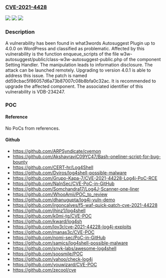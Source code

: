 ### [CVE-2021-4428](https://cve.mitre.org/cgi-bin/cvename.cgi?name=CVE-2021-4428)
![](https://img.shields.io/static/v1?label=Product&message=Autosuggest%20Plugin&color=blue)
![](https://img.shields.io/static/v1?label=Version&message=%3D%204.0%20&color=brighgreen)
![](https://img.shields.io/static/v1?label=Vulnerability&message=CWE-200%20Information%20Disclosure&color=brighgreen)

### Description

A vulnerability has been found in what3words Autosuggest Plugin up to 4.0.0 on WordPress and classified as problematic. Affected by this vulnerability is the function enqueue_scripts of the file w3w-autosuggest/public/class-w3w-autosuggest-public.php of the component Setting Handler. The manipulation leads to information disclosure. The attack can be launched remotely. Upgrading to version 4.0.1 is able to address this issue. The patch is named dd59cbac5f86057d6a73b87007c08b8bfa0c32ac. It is recommended to upgrade the affected component. The associated identifier of this vulnerability is VDB-234247.

### POC

#### Reference
No PoCs from references.

#### Github
- https://github.com/ARPSyndicate/cvemon
- https://github.com/AkshayraviC09YC47/Bash-oneliner-script-for-bug-bounty
- https://github.com/CERT-hr/Log4Shell
- https://github.com/Dviros/log4shell-possible-malware
- https://github.com/Grupo-Kapa-7/CVE-2021-44228-Log4j-PoC-RCE
- https://github.com/NaInSec/CVE-PoC-in-GitHub
- https://github.com/Somchandra17/Log4J-Scanner-one-liner
- https://github.com/WhooAmii/POC_to_review
- https://github.com/dhanugupta/log4j-vuln-demo
- https://github.com/irgoncalves/f5-waf-quick-patch-cve-2021-44228
- https://github.com/jhinz1/log4shell
- https://github.com/k0mi-tg/CVE-POC
- https://github.com/kward/log4sh
- https://github.com/lov3r/cve-2021-44228-log4j-exploits
- https://github.com/manas3c/CVE-POC
- https://github.com/nomi-sec/PoC-in-GitHub
- https://github.com/samjcs/log4shell-possible-malware
- https://github.com/snyk-labs/awesome-log4shell
- https://github.com/soosmile/POC
- https://github.com/yahoo/check-log4j
- https://github.com/youwizard/CVE-POC
- https://github.com/zecool/cve

